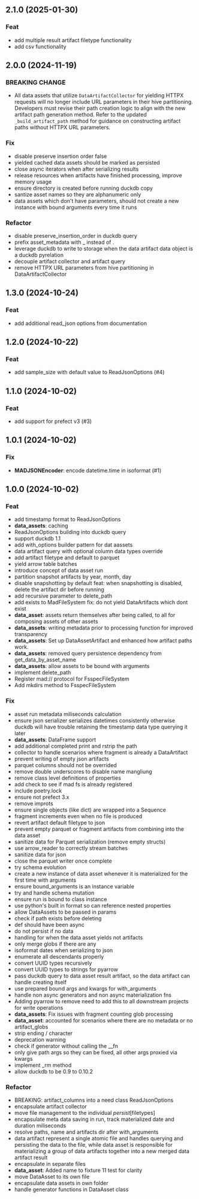 ## 2.1.0 (2025-01-30)

### Feat

- add multiple result artifact filetype functionality
- add csv functionality

## 2.0.0 (2024-11-19)

### BREAKING CHANGE

- All data assets that utilize `DataArtifactCollector` for yielding HTTPX requests will no longer include URL parameters in their hive partitioning. Developers must revise their path creation logic to align with the new artifact path generation method. Refer to the updated `_build_artifact_path` method for guidance on constructing artifact paths without HTTPX URL parameters.

### Fix

- disable preserve insertion order false
- yielded cached data assets should be marked as persisted
- close async iterators when after serializing results
- release resources when artifacts have finished processing, improve memory usage
- ensure directory is created before running duckdb copy
- santize asset names so they are alphanumeric only
- data assets which don't have parameters, should not create a new instance with bound arguments every time it runs

### Refactor

- disable preserve_insertion_order in duckdb query
- prefix asset_metadata with _ instead of .
- leverage duckdb to write to storage when the data artifact data object is a duckdb pyrelation
- decouple artifact collector and artifact query
- remove HTTPX URL parameters from hive partitioning in DataArtifactCollector

## 1.3.0 (2024-10-24)

### Feat

- add additional read_json options from documentation

## 1.2.0 (2024-10-22)

### Feat

- add sample_size with default value to ReadJsonOptions (#4)

## 1.1.0 (2024-10-02)

### Feat

- add support for prefect v3 (#3)

## 1.0.1 (2024-10-02)

### Fix

- **MADJSONEncoder**: encode datetime.time in isoformat (#1)

## 1.0.0 (2024-10-02)

### Feat

- add timestamp format to ReadJsonOptions
- **data_assets**: caching
- ReadJsonOptions building into duckdb query
- support duckdb 1.1
- add with_options builder pattern for dat aassets
- data artifact query with optional column data types override
- add artifact filetype and default to parquet
- yield arrow table batches
- introduce concept of data asset run
- partition snapshot artifacts by year, month, day
- disable snapshotting by default feat: when snapshotting is disabled, delete the artifact dir before running
- add recursive parameter to delete_path
- add exists to MadFileSystem fix: do not yield DataArtifacts which dont exist
- **data_asset**: assets return themselves after being called, to all for composing assets of other assets
- **data_assets**: writing metadata prior to processing function for improved transparency
- **data_assets**: Set up DataAssetArtifact and enhanced how artifact paths work.
- **data_assets**: removed query persistence dependency from get_data_by_asset_name
- **data_assets**: allow assets to be bound with arguments
- implement delete_path
- Register mad:// protocol for FsspecFileSystem
- Add mkdirs method to FsspecFileSystem

### Fix

- asset run metadata miliseconds calculation
- ensure json serializer serializes datetimes consistently otherwise duckdb will have trouble retaining the timestamp data type querying it later
- **data_assets**: DataFrame support
- add additional completed print and rstrip the path
- collector to handle scenarios where fragment is already a DataArtifact
- prevent writing of empty json artifacts
- parquet columns should not be overrided
- remove double underscores to disable name mangliung
- remove class level definitions of properties
- add check to see if mad fs is already registered
- include poetry.lock
- ensure not prefect 3.x
- remove improts
- ensure single objects (like dict) are wrapped into a Sequence
- fragment increments even when no file is produced
- revert artifact default filetype to json
- prevent empty parquet or fragment artifacts from combining into the data asset
- sanitize data for Parquet serialization (remove empty structs)
- use arrow_reader to correctly stream batches
- sanitize data for json
- close the parquet writer once complete
- try schema evolution
- create a new instance of data asset whenever it is materialized for the first time with arguments
- ensure bound_arguments is an instance variable
- try and handle schema mutation
- ensure run is bound to class instance
- use python's built in format so can reference nested properties
- allow DataAssets to be passed in params
- check if path exists before deleting
- def should have been async
- do not persist if no data
- handling for when the data asset yields not artifacts
- only merge globs if there are any
- isoformat dates when serializing to json
- enumerate all descendants properly
- convert UUID types recursively
- convert UUID types to strings for pyarrow
- pass duckdb query to data asset result artifact, so the data artifact can handle creating itself
- use prepared bound args and kwargs for with_arguments
- handle non async generators and non async materialization fns
- Adding pyarrow to remove need to add this to all downstream projects for write operations
- **data_assets**: Fix issues with fragment counting glob processing
- **data_asset**: accounted for scenarios where there are no metadata or no artifact_globs
- strip ending / character
- deprecation warning
- check if generator without calling the __fn
- only give path args so they can be fixed, all other args proxied via kwargs
- implement _rm method
- allow duckdb to be 0.9 to 0.10.2

### Refactor

- BREAKING: artifact_columns into a need class ReadJsonOptions
- encapsulate artifact collector
- move file management to the individual _persist_[filetypes]
- encapsulate meta data saving in run, track materialized date and duration miliseconds
- resolve paths, name and artifacts dir after with_arguments
- data artifact represent a single atomic file and handles querying and persisting the data to the file, while data asset is responsible for materializing a group of data artifacts together into a new merged data artifact result
- encapsulate in separate files
- **data_asset**: Added name to fixture 11 test for clarity
- move DataAsset to its own file
- encapsulate data assets in own folder
- handle generator functions in DataAsset class
